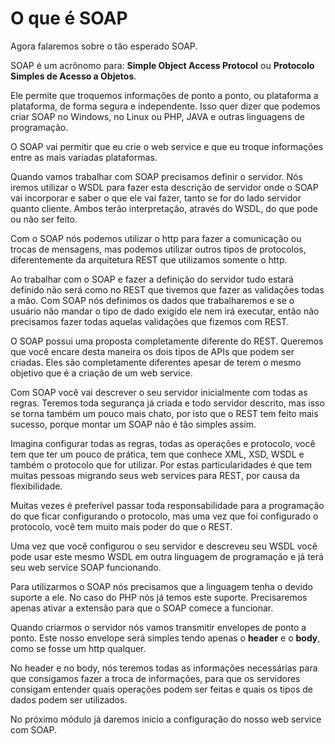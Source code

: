 # O que é SOAP

Agora falaremos sobre o tão esperado SOAP.

SOAP é um acrônomo para: **Simple Object Access Protocol** ou **Protocolo Simples de Acesso a Objetos**.

Ele permite que troquemos informações de ponto a ponto, ou plataforma a plataforma, de forma segura e independente. Isso quer dizer que podemos criar SOAP no Windows, no Linux ou PHP, JAVA e outras linguagens de programação.

O SOAP vai permitir que eu crie o web service e que eu troque informações entre as mais variadas plataformas.

Quando vamos trabalhar com SOAP precisamos definir o servidor. Nós iremos utilizar o WSDL para fazer esta descrição de servidor onde o SOAP vai incorporar e saber o que ele vai fazer, tanto se for do lado servidor quanto cliente. Ambos terão interpretação, através do WSDL, do que pode ou não ser feito.

Com o SOAP nós podemos utilizar o http para fazer a comunicação ou trocas de mensagens, mas podemos utilizar outros tipos de protocolos, diferentemente da arquitetura REST que utilizamos somente o http.

Ao trabalhar com o SOAP e fazer a definição do servidor tudo estará definido não será como no REST que tivemos que fazer as validações todas a mão. Com SOAP nós definimos os dados que trabalharemos e se o usuário não mandar o tipo de dado exigido ele nem irá executar, então não precisamos fazer todas aquelas validações que fizemos com REST.

O SOAP possui uma proposta completamente diferente do REST. Queremos que você encare desta maneira os dois tipos de APIs que podem ser criadas. Eles são completamente diferentes apesar de terem o mesmo objetivo que é a criação de um web service.

Com SOAP você vai descrever o seu servidor inicialmente com todas as regras. Teremos toda segurança já criada e todo servidor descrito, mas isso se torna também um pouco mais chato, por isto que o REST tem feito mais sucesso, porque montar um SOAP não é tão simples assim.

Imagina configurar todas as regras, todas as operações e protocolo, você tem que ter um pouco de prática, tem que conhece XML, XSD, WSDL e também o protocolo que for utilizar. Por estas particularidades é que tem muitas pessoas migrando seus web services para REST, por causa da flexibilidade.

Muitas vezes é preferível passar toda responsabilidade para a programação do que ficar configurando o protocolo, mas uma vez que foi configurado o protocolo, você tem muito mais poder do que o REST.

Uma vez que você configurou o seu servidor e descreveu seu WSDL você pode usar este mesmo WSDL em outra linguagem de programação e já terá seu web service SOAP funcionando.

Para utilizarmos o SOAP nós precisamos que a linguagem tenha o devido suporte a ele. No caso do PHP nós já temos este suporte. Precisaremos apenas ativar a extensão para que o SOAP comece a funcionar.

Quando criarmos o servidor nós vamos transmitir envelopes de ponto a ponto. Este nosso envelope será simples tendo apenas o **header** e o **body**, como se fosse um http qualquer.

No header e no body, nós teremos todas as informações necessárias para que consigamos fazer a troca de informações, para que os servidores consigam entender quais operações podem ser feitas e quais os tipos de dados podem ser utilizados.

No próximo módulo já daremos início a configuração do nosso web service com SOAP.